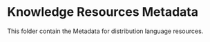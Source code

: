# Knowledge Resources Metadata

This folder contain the Metadata for distribution language resources.